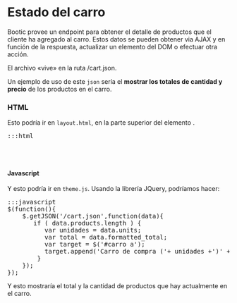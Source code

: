 # Estado del carro

Bootic provee un endpoint para obtener el detalle de productos que el cliente ha agregado al carro. Estos datos se pueden obtener via AJAX y en función de la respuesta, actualizar un elemento del DOM o efectuar otra acción.

El archivo «vive» en la ruta /cart.json.

Un ejemplo de uso de este `json` sería el **mostrar los totales de cantidad
y precio** de los productos en el carro.

### HTML

Esto podría ir en `layout.html`, en la parte superior del elemento <code><body></code>.

<pre>:::html
<div id="carro">
  <a href="/cart" title="Carro de compra"></a>
</div>
</pre>

#### Javascript

Y esto podría ir en `theme.js`. Usando la librería JQuery, podríamos hacer:

<pre>:::javascript
$(function(){
	$.getJSON('/cart.json',function(data){
	   if ( data.products.length ) {
		  var unidades = data.units;
		  var total = data.formatted_total;
		  var target = $('#carro a');
		  target.append('Carro de compra ('+ unidades +')' + total);
		}
	});
});
</pre>

Y esto mostraría el total y la cantidad de productos que hay actualmente en el carro.
